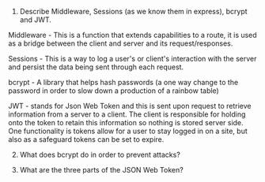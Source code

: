 <!-- Answers to the Short Answer Essay Questions go here -->

1.  Describe Middleware, Sessions (as we know them in express), bcrypt and JWT.

Middleware - This is a function that extends capabilities to a route, it is used as a bridge between the client and server and its request/responses.

Sessions - This is a way to log a user's or client's interaction with the server and persist the data being sent through each request. 

bcrypt - A library that helps hash passwords (a one way change to the password in order to slow down a production of a rainbow table)

JWT - stands for Json Web Token and this is sent upon request to retrieve information from a server to a client. The client is responsible for holding onto the token to retain this information so nothing is stored server side. One functionality is tokens allow for a user to stay logged in on a site, but also as a safeguard tokens can be set to expire.

2.  What does bcrypt do in order to prevent attacks?


3.  What are the three parts of the JSON Web Token?

